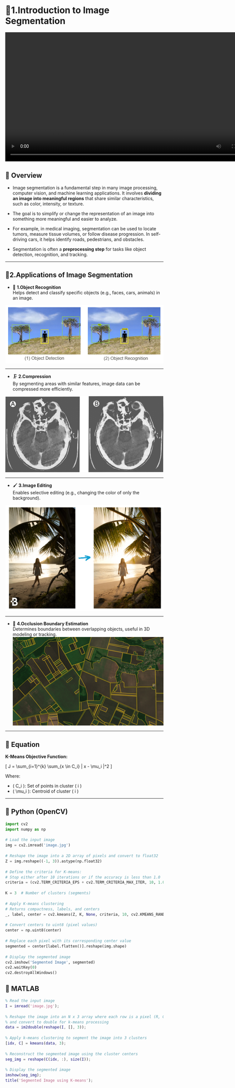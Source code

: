 # 📄1.Introduction to Image Segmentation
 
<video src="photows/ImageSegmentation11.mp4" width="800" height="410" controls>
    Your browser does not support the video tag.
  </video>


## 🧠 Overview
* Image segmentation is a fundamental step in many image processing, computer vision, and machine learning applications. It involves **dividing an image into meaningful regions** that share similar characteristics, such as color, intensity, or texture.

* The goal is to simplify or change the representation of an image into something more meaningful and easier to analyze.

* For example, in medical imaging, segmentation can be used to locate tumors, measure tissue volumes, or follow disease progression. In self-driving cars, it helps identify roads, pedestrians, and obstacles.

* Segmentation is often a **preprocessing step** for tasks like object detection, recognition, and tracking.

---

## 📌2.Applications of Image Segmentation

- 🎯 **1.Object Recognition**  
  Helps detect and classify specific objects (e.g., faces, cars, animals) in an image.

![alt](photows/ObjectRecognition.png)

---

- 🗜️ **2.Compression**  
  By segmenting areas with similar features, image data can be compressed more efficiently.

![alt](photows/Compression.png)

---

- 🖌️ **3.Image Editing**  
  Enables selective editing (e.g., changing the color of only the background).

![alt](photows/ImageEditing.png)

---
- 🧱 **4.Occlusion Boundary Estimation**  
  Determines boundaries between overlapping objects, useful in 3D modeling or tracking.
![alt](photows/.png)

---

## 🧮 Equation

**K-Means Objective Function:**

\[
J = \sum_{i=1}^{k} \sum_{x \in C_i} \| x - \mu_i \|^2
\]

Where:
- \( C_i \): Set of points in cluster \( i \)  
- \( \mu_i \): Centroid of cluster \( i \)

---

## 🐍 Python (OpenCV)

```python
import cv2
import numpy as np

# Load the input image
img = cv2.imread('image.jpg')

# Reshape the image into a 2D array of pixels and convert to float32
Z = img.reshape((-1, 3)).astype(np.float32)

# Define the criteria for K-means:
# Stop either after 10 iterations or if the accuracy is less than 1.0
criteria = (cv2.TERM_CRITERIA_EPS + cv2.TERM_CRITERIA_MAX_ITER, 10, 1.0)

K = 3  # Number of clusters (segments)

# Apply K-means clustering
# Returns compactness, labels, and centers
_, label, center = cv2.kmeans(Z, K, None, criteria, 10, cv2.KMEANS_RANDOM_CENTERS)

# Convert centers to uint8 (pixel values)
center = np.uint8(center)

# Replace each pixel with its corresponding center value
segmented = center[label.flatten()].reshape(img.shape)

# Display the segmented image
cv2.imshow('Segmented Image', segmented)
cv2.waitKey(0)
cv2.destroyAllWindows()

```

## 📘 MATLAB
```MATLAB
% Read the input image
I = imread('image.jpg');

% Reshape the image into an N x 3 array where each row is a pixel (R, G, B)
% and convert to double for k-means processing
data = im2double(reshape(I, [], 3));

% Apply k-means clustering to segment the image into 3 clusters
[idx, C] = kmeans(data, 3);

% Reconstruct the segmented image using the cluster centers
seg_img = reshape(C(idx, :), size(I));

% Display the segmented image
imshow(seg_img);
title('Segmented Image using K-means');


```